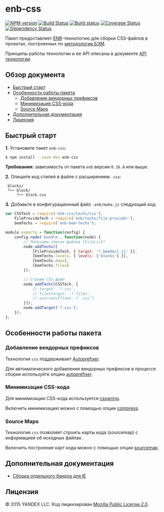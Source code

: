enb-css
=======

[![NPM version](http://img.shields.io/npm/v/enb-css.svg?style=flat)](http://www.npmjs.org/package/enb-css)
[![Build Status](http://img.shields.io/travis/enb-make/enb-css/master.svg?style=flat&label=tests)](https://travis-ci.org/enb-make/enb-css)
[![Build status](http://img.shields.io/appveyor/ci/blond/enb-css.svg?style=flat&label=windows)](https://ci.appveyor.com/project/andrewblond/enb-css)
[![Coverage Status](https://img.shields.io/coveralls/enb-make/enb-css.svg?style=flat)](https://coveralls.io/r/enb-make/enb-css?branch=master)
[![Dependency Status](http://img.shields.io/david/enb-make/enb-css.svg?style=flat)](https://david-dm.org/enb-make/enb-css)

Пакет предоставляет [ENB](https://ru.bem.info/tools/bem/enb-bem/)-технологию для сборки CSS-файлов в проектах, построенных по [методологии БЭМ](https://ru.bem.info/method/).

Принципы работы технологии и ее API описаны в документе [API технологии](docs/api.ru.md).

Обзор документа
---------------

<!-- TOC -->
- [Быстрый старт](#Быстрый-старт)
- [Особенности работы пакета](#Особенности-работы-пакета)
  - [Добавление вендорных префиксов](#Добавление-вендорных-префиксов)
  - [Минимизация CSS-кода](#Минимизация-css-кода)
  - [Source Maps](#source-maps)
- [Дополнительная документация](#Дополнительная-документация)
- [Лицензия](#Лицензия)

<!-- TOC END -->

Быстрый старт
-------------

**1.** Установите пакет `enb-css`:

```sh
$ npm install --save-dev enb-css
```

**Требования:** зависимость от пакета `enb` версии `0.16.0` или выше.

**2.** Опишите код стилей в файле с расширением `.css`:
```
 blocks/
 └── block/
     └── block.css
```

**3.** Добавьте в конфигурационный файл `.enb/make.js` следующий код:

```js
var CSSTech = require('enb-css/techs/css'),
    FileProvideTech = require('enb/techs/file-provider'),
    bemTechs = require('enb-bem-techs');

module.exports = function(config) {
    config.node('bundle', function(node) {
        // Получаем список файлов (FileList)
        node.addTechs([
            [FileProvideTech, { target: '?.bemdecl.js' }],
            [bemTechs.levels, { levels: ['blocks'] }],
            [bemTechs.deps],
            [bemTechs.files]
        ]);

        // Строим CSS-файл
        node.addTech([CSSTech, {
            // target: '?.css',
            // filesTarget: '?.files',
            // sourceSuffixes: ['.css']
        }]);
        node.addTarget('?.css');
    });
};
```

Особенности работы пакета
-------------------------

### Добавление вендорных префиксов

Технология `css` поддерживает [Autoprefixer](https://github.com/postcss/autoprefixer).

Для автоматического добавления вендорных префиксов в процессе сборки используйте опцию [autoprefixer](docs/api.ru.md#autoprefixer).

### Минимизация CSS-кода

Для минимизации CSS-кода используется [csswring](https://github.com/hail2u/node-csswring).

Включить минимизацию можно с помощью опции [compress](docs/api.ru.md#compress).

### Source Maps

Технология `css` позволяет строить карты кода (sourcemap) с информацией об исходных файлах.

Включить построение карт кода можно с помощью опции [sourcemap](docs/api.ru.md#sourcemap).

Дополнительная документация
---------------------------

* [Сборка отдельного бандла для IE](docs/ie.ru.md)

Лицензия
--------

© 2015 YANDEX LLC. Код лицензирован [Mozilla Public License 2.0](LICENSE.txt).
